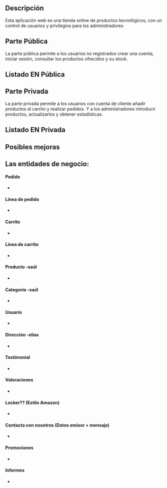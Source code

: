 
## Descripción  
Esta aplicación web es una tienda online de productos tecnológicos, con un control de usuarios y privilegios para los administradores

## Parte Pública  
La parte pública permite a los usuarios no registrados crear una cuenta, iniciar sesión, consultar los productos ofrecidos y su stock.  
## Listado EN Pública  

## Parte Privada  
La parte privada permite a los usuarios con cuenta de cliente añadir productos al carrito y realizar pedidos. Y a los administradores introducir productos, actualizarlos y obtener estadísticas.  
## Listado EN Privada  

## Posibles mejoras

## Las entidades de negocio:
#### Pedido  
-  
#### Línea de pedido  
-  
#### Carrito  
-  
#### Línea de carrito  
-  
#### Producto -saúl  
-  
#### Categoría -saúl  
-  
#### Usuario  
-  
#### Dirección -elias  
-  
#### Testimonial  
-  
#### Valoraciones  
-  
#### Locker?? (Estilo Amazon)  
-  
#### Contacta con nosotros (Datos emisor + mensaje)  
-  
#### Promociones  
-  
#### Informes  
-  

